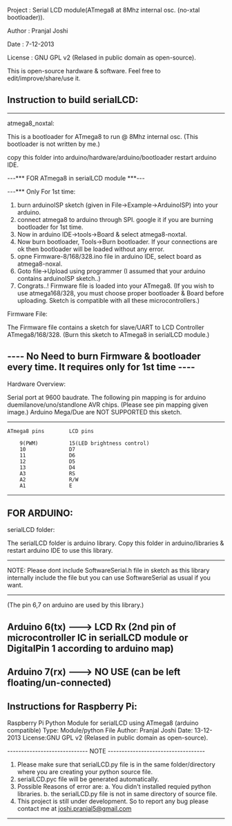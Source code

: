 Project : Serial LCD module(ATmega8 at 8Mhz internal osc. (no-xtal bootloader)).

Author  : Pranjal Joshi

Date    : 7-12-2013

License : GNU GPL v2 (Relased in public domain as open-source).

This is open-source hardware & software. Feel free to edit/improve/share/use it.

Instruction to build serialLCD:
-------------------------

------------------------------------------------------------------------
atmega8_noxtal:

This is a bootloader for ATmega8 to run @ 8Mhz internal osc. (This bootloader is not written by me.)

copy this folder into arduino/hardware/arduino/bootloader
restart arduino IDE.

---*** FOR ATmega8 in serialLCD module ***---

---*** Only For 1st time:

1. burn arduinoISP sketch (given in File->Example->ArduinoISP) into your arduino.
2. connect atmega8 to arduino through SPI. google it if you are burning bootloader for 1st time.
3. Now in arduino IDE->tools->Board & select atmega8-noxtal.
4. Now burn bootloader, Tools->Burn bootloader. If your connections are ok then bootloader will be loaded without any error.
5. opne Firmware-8/168/328.ino file in arduino IDE, select board as atmega8-noxal.
6. Goto file->Upload using programmer (I assumed that your arduino contains arduinoISP sketch..)
7. Congrats..! Firmware file is loaded into your ATmega8.
(If you wish to use atmega168/328, you must choose proper bootloader & Board before uploading. Sketch is compatible with all these microcontrollers.)

Firmware File:

The Firmware file contains a sketch for slave/UART to LCD Controller ATmega8/168/328. (Burn this sketch to ATmega8 in serialLCD module.)

---- No Need to burn Firmware & bootloader every time. It requires only for 1st time ----
----------------------------------------------------------------------------------------

Hardware Overview:
 
Serial port at 9600 baudrate.
The following pin mapping is for arduino duemilanove/uno/standlone AVR chips. (Please see pin mapping given image.)
Arduino Mega/Due are NOT SUPPORTED this sketch.

----------------------------------------------------------
	ATmega8 pins      	LCD pins

		9(PWM)          15(LED brightness control)
		10              D7
		11              D6
		12              D5
		13              D4
		A3              RS
		A2              R/W
		A1              E
----------------------------------------------------------

FOR ARDUINO:
-------------

serialLCD folder:

The serialLCD folder is arduino library. Copy this folder in arduino/libraries & restart arduino
IDE to use this library.
****************************************************************************************
NOTE:
	Please dont include SoftwareSerial.h file in sketch as this library internally include the
file but you can use SoftwareSerial as usual if you want.
****************************************************************************************

(The pin 6,7 on arduino are used by this library.)

Arduino 6(tx) ---> LCD Rx (2nd pin of microcontroller IC in serialLCD module or DigitalPin 1 according to arduino map)
-----------------------------------------------------------------------------------------
Arduino 7(rx) ---> NO USE (can be left floating/un-connected)
-----------------------------------------------------------------------------------------

Instructions for Raspberry Pi:
------------------------------

Raspberry Pi Python Module for serialLCD using ATmega8 (arduino compatible)
Type:	Module/python File
Author: Pranjal Joshi
Date:	13-12-2013
License:GNU GPL v2 (Relased in public domain as open-source).

----------------------------- NOTE -----------------------------------

1. Please make sure that serialLCD.py file is in the same folder/directory where you are creating your python source file.
2. serialLCD.pyc file will be generated automatically.
3. Possible Reasons of error are:
	a. You didn't installed requied python libraries.
	b. the serialLCD.py file is not in same directory of source file.
4. This project is still under development. So to report any bug please contact me at joshi.pranjal5@gmail.com

----------------------------------------------------------------------